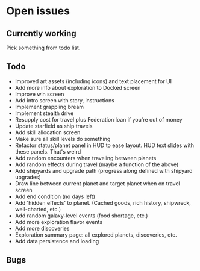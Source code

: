 # Open issues

## Currently working

Pick something from todo list.

## Todo

- Improved art assets (including icons) and text placement for UI
- Add more info about exploration to Docked screen
- Improve win screen
- Add intro screen with story, instructions
- Implement grappling bream
- Implement stealth drive
- Resupply cost for travel plus Federation loan if you're out of money
- Update starfield as ship travels
- Add skill allocation screen
- Make sure all skill levels do something
- Refactor status/planet panel in HUD to ease layout. HUD text slides with
these panels. That's weird
- Add random encounters when traveling between planets
- Add random effects during travel (maybe a function of the above)
- Add shipyards and upgrade path (progress along defined with shipyard upgrades)
- Draw line between current planet and target planet when on travel screen
- Add end condition (no days left)
- Add 'hidden effects' to planet. (Cached goods, rich history, shipwreck, well-charted, etc.)
- Add random galaxy-level events (food shortage, etc.)
- Add more exploration flavor events
- Add more discoveries
- Exploration summary page: all explored planets, discoveries, etc.
- Add data persistence and loading

## Bugs
